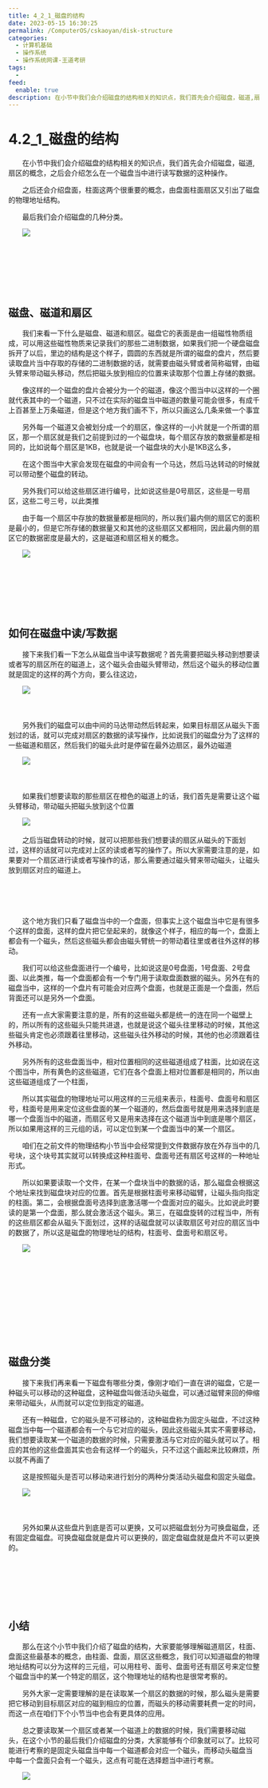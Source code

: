 ```yaml
---
title: 4_2_1_磁盘的结构
date: 2023-05-15 16:30:25
permalink: /ComputerOS/cskaoyan/disk-structure
categories:
  - 计算机基础
  - 操作系统
  - 操作系统网课-王道考研
tags:
  - 
feed:
  enable: true
description: 在小节中我们会介绍磁盘的结构相关的知识点，我们首先会介绍磁盘，磁道,扇区的概念，‍‍之后会介绍怎么在一个磁盘当中进行读写数据的这种操作。
---
```

# 4.2_1_磁盘的结构

　　在小节中我们会介绍磁盘的结构相关的知识点，我们首先会介绍磁盘，磁道,扇区的概念，‍‍之后会介绍怎么在一个磁盘当中进行读写数据的这种操作。
<!-- more -->
　　之后还会介绍‍‍盘面，柱面这两个很重要的概念，由盘面柱面扇区又引出了磁盘的物理地址结构。‍‍

　　最后我们会介绍磁盘的几种分类。‍‍

　　![](https://image.peterjxl.com/blog/image-20221010212637-5kusq1p.png)

　　‍

　　‍

　　

## 磁盘、磁道和扇区

　　我们来看一下什么是磁盘、磁道和扇区。‍‍磁盘它的表面是由一组磁性物质组成，‍‍可以用这些磁性物质来记录我们的那些二进制数据，如果我们把一个硬盘‍‍磁盘拆开了以后，里边的结构是这个样子，圆圆的东西就是所谓的磁盘的盘片，‍‍然后要读取盘片当中存取的存储的二进制数据的话，‍‍就需要由磁头臂或者简称磁臂，由磁头臂来带动磁头移动，‍‍然后把磁头放到相应的位置来读取那个位置上存储的数据。‍‍

　　像这样的一个磁盘的盘片会被分为一个的磁道，‍‍像这个图当中以这样的一个圈就代表其中的一个磁道，只不过在实际的磁盘当中磁道的数量可能会很多，‍‍有成千上百甚至上万条磁道，但是这个地方我们画不下，所以只画这么几条来做一个事宜

　　另外每一个磁道又会被划分成一个的扇区，‍‍像这样的一小片就是一个所谓的扇区，那一个扇区就是我们之前提到过的一个磁盘块，‍‍每个扇区存放的数据量都是相同的，比如说每个扇区是1KB，也就是说一个磁盘块的大小是1KB这么多，‍‍

　　在这个图当中大家会发现在磁盘的中间会有一个马达，然后马达转动的时候就可以带动‍‍整个磁盘的转动。‍‍

　　另外我们可以给这些扇区进行编号，比如说这些是0号扇区，这些是一号扇区，这些二号三号，以此类推

　　由于每一个扇区中存放的数据量都是相同的，‍‍所以我们最内侧的扇区它的面积是最小的，‍‍但是它所存储的数据量又和其他的这些扇区又都相同，因此最内侧的扇区‍‍它的数据密度是最大的，这是磁道和扇区相关的概念。‍‍

　　![](https://image.peterjxl.com/blog/image-20221010213030-88j6iv9.png)

　　‍

　　‍

　　‍

## 如何在磁盘中读/写数据

　　接下来我们看一下‍‍怎么从磁盘当中读写数据呢？‍‍首先需要把磁头移动到想要读或者写的扇区所在的磁道上，‍‍这个磁头会由磁头臂带动，然后这个磁头的移动位置就是固定的这样的两个方向，要么往这边，‍‍

　　![](https://image.peterjxl.com/blog/image-20221010213205-cso7w6r.png)

　　‍

　　另外我们的磁盘可以由中间的马达带动然后转起来，‍‍如果目标扇区从磁头下面划过的话，就可以完成对扇区的‍‍数据的读写操作，比如说我们的磁盘分为了这样的一些磁道和扇区，‍‍然后我们的磁头此时是停留在最外边扇区，最外边磁道

　　![](https://image.peterjxl.com/blog/image-20221010213144-ifhw9yd.png)

　　‍

　　如果我们想要读取的那些扇区在橙色的磁道上的话，‍‍我们首先是需要让这个磁头臂移动，带动磁头把磁头放到这个位置

　　![](https://image.peterjxl.com/blog/image-20221010213231-gkw7mnm.png)

　　之后当磁盘转动的时候，就可以把那些我们想要读的扇区从磁头的下面划过，‍‍这样的话就可以完成对上区的读或者写的操作了。‍‍所以大家需要注意的是，如果要对一个扇区进行读或者写操作的话，那么需要通过磁头臂来带动磁头，‍‍让磁头放到扇区对应的磁道上。

　　‍

　　‍

　　这个地方我们只看了磁盘当中的一个盘面，‍‍但事实上这个磁盘当中它是有很多个这样的盘面，这样的盘片把它垒起来的，就像这个样子，‍‍相应的每一个，盘面上都会有一个磁头，然后这些磁头都会由磁头臂统一的带动着往里或者往外这样的移动。‍‍

　　我们可以给这些盘面进行一个编号，比如说这是0号盘面，1号盘面、2号盘面、以此类推，‍‍每一个盘面都会有一个专门用于读取盘面数据的磁头。另外在有的磁盘当中，‍‍这样的一个盘片有可能会对应两个盘面，也就是‍‍正面是一个盘面，然后背面还可以是另外一个盘面。

　　还有一点大家需要注意的是，‍‍所有的这些磁头都是统一的连在同一个磁壁上的，‍‍所以所有的这些磁头只能共进退，‍‍也就是说这个磁头往里移动的时候，其他这些磁头肯定也必须跟着往里移动，‍‍这些磁头往外移动的时候，其他的也必须跟着往外移动。‍‍

　　另外所有的这些盘面当中，相对位置相同的这些磁道组成了柱面，‍‍比如说在这个图当中，所有黄色的这些磁道，它们在各个盘面上相对位置都是相同的，‍‍所以由这些磁道组成了一个柱面，

　　所以其实磁盘的物理地址可以用这样的三元组来表示，‍‍柱面号、盘面号和扇区号，柱面号是用来定位这些盘面的某一个磁道的，‍‍然后盘面号就是用来选择到底是哪一个盘面当中的磁道，‍‍而扇区号又是用来选择在这个磁道当中到底是哪个扇区，所以如果用这样的三元组的话，可以定位到‍‍某一个盘面当中的某一个扇区。‍‍

　　咱们在之前文件的物理结构小节当中会经常提到文件数据存放在外存当中的几号块，这个块号其实就可以转换成这种‍‍柱面号、盘面号还有扇区号这样的一种地址形式。‍‍

　　所以如果要读取一个文件，在某一个盘块当中的数据的话，‍‍那么磁盘会根据这个地址来找到磁盘块对应的位置。‍‍首先是根据柱面号来移动磁臂，让磁头指向指定的柱面。第二，‍‍会根据盘面号选择到底激活哪一个盘面对应的磁头。‍‍比如说此时要读的是第一个盘面，那么就会激活这个磁头。第三，在磁盘旋转的过程当中，‍‍所有的这些扇区都会从磁头下面划过，这样的话磁盘就可以读取扇区号对应的扇区当中的数据了，‍‍所以这是磁盘的物理地址的结构，柱面号、盘面号和扇区号。‍‍

　　![](https://image.peterjxl.com/blog/image-20221010213549-i90dsnb.png)

　　‍

　　‍

　　‍

　　‍

　　‍

## 磁盘分类

　　接下来我们再来看一下磁盘有哪些分类，像刚才咱们一直在讲的磁盘，它是一种‍‍磁头可以移动的这种磁盘，‍‍这种磁盘叫做活动头磁盘，可以通过磁臂来回的伸缩来带动磁头，‍‍从而就可以定位到指定的磁道。‍‍

　　还有一种磁盘，它的磁头是不可移动的，这种磁盘称为固定头磁盘，‍‍不过这种磁盘当中每一个磁道都会有一个与它对应的磁头，‍‍因此这些磁头其实不需要移动，我们想要读取某一个磁道的数据的时候，‍‍只需要激活与它对应的磁头就可以了。‍‍相应的其他的这些盘面其实也会有这样一个的磁头，只不过这个画起来比较麻烦，所以就不再画了

　　这是按照磁头是否可以移动来进行划分的两种分类活动头磁盘和固定头磁盘。‍‍

　　![](https://image.peterjxl.com/blog/image-20221010213654-t6fgiwc.png)

　　‍

　　另外‍‍如果从这些盘片到底是否可以更换，又可以把磁盘划分为可换盘磁盘，‍‍还有固定盘磁盘。可换盘磁盘就是盘片可以更换的，固定盘磁盘就是盘片不可以更换的。‍‍

　　‍

　　‍

　　‍

## 小结

　　那么在这个小节中我们介绍了磁盘的结构，大家要能够理解磁道扇区，‍‍柱面、盘面这些最基本的概念，‍‍由柱面、盘面，扇区这些概念，我们可以知道磁盘的物理地址结构可以分为这样的三元组，‍‍可以用柱号、面号、盘面号还有扇区号来定位整个磁盘当中的某一个特定的扇区，‍‍这个物理地址的结构也是很常考察的。‍‍

　　另外大家一定需要理解的是‍‍在读取某一个扇区的数据的时候，那么磁头是需要把它移动到目标扇区对应的‍‍磁到相应的位置，而磁头的移动需要耗费一定的时间，而这一点在咱们下个小节当中也会有更具体的应用。‍‍

　　总之要读取某一个扇区或者某一个磁道上的数据的时候，我们需要移动磁头，‍‍在这个小节的最后我们介绍磁盘的分类，大家能够有个印象就可以了。‍‍比较可能进行考察的是固定头磁盘当中每一个磁道都会对应一个磁头，而移动头磁盘当中‍‍每一个盘面只会有一个磁头，这点有可能在选择题当中进行考察。

　　![](https://image.peterjxl.com/blog/image-20221010213804-kjoyzn9.png)

　　‍

　　‍
